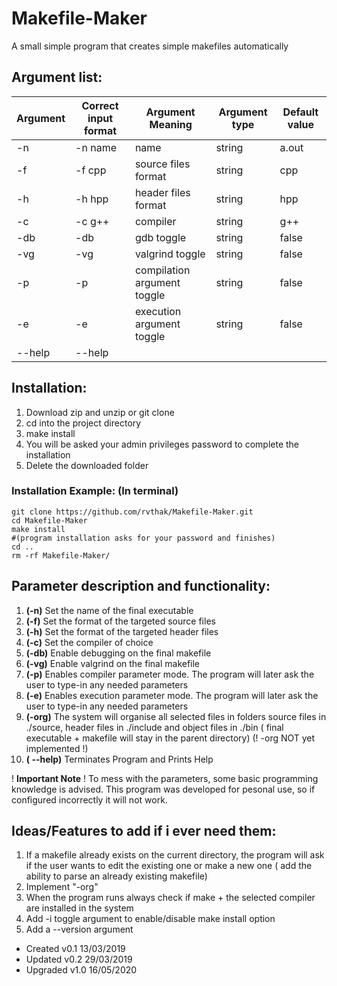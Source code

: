 # Makefile-Maker 
A small simple program that creates simple makefiles automatically

## Argument list:

Argument  | Correct input format |   Argument Meaning    |  Argument type  | Default value 
----------|----------------------|-----------------------|-----------------|---------------
   -n     |       -n name        |         name          |     string      |     a.out
   -f     |       -f cpp         |  source files format  |     string      |      cpp
   -h     |       -h hpp         |  header files format  |     string      |      hpp
   -c     |       -c g++         |       compiler        |     string      |      g++
   -db    |       -db            |      gdb toggle       |     string      |     false
   -vg    |       -vg            |    valgrind toggle    |     string      |     false
   -p     |       -p             |  compilation argument toggle|     string      |     false
   -e     |       -e             |   execution argument  toggle|     string      |     false
   --help |       --help

## Installation:
1) Download zip and unzip or git clone
2) cd into the project directory
3) make install
4) You will be asked your admin privileges password to complete the installation
5) Delete the downloaded folder

### Installation Example: (In terminal)
    git clone https://github.com/rvthak/Makefile-Maker.git
    cd Makefile-Maker
    make install
    #(program installation asks for your password and finishes)
    cd ..
    rm -rf Makefile-Maker/

## Parameter description and functionality:
1) __(-n)__		Set the name of the final executable 
2) __(-f)__		Set the format of the targeted source files
3) __(-h)__     Set the format of the targeted header files
4) __(-c)__		Set the compiler of choice
5) __(-db)__ 	Enable debugging on the final makefile
6) __(-vg)__	   Enable valgrind on the final makefile
7) __(-p)__		Enables compiler parameter mode. The program will later ask the user to
type-in any needed parameters 
8) __(-e)__		Enables execution parameter mode. The program will later ask the user to
type-in any needed parameters
9) __(-org)__	The system will organise all selected files in folders
source files in ./source, header files in ./include and object files
in ./bin ( final executable + makefile will stay in the parent directory)
(! -org NOT yet implemented !)
10) __( --help)__  Terminates Program and Prints Help

! __Important Note__ ! To mess with the parameters, some basic programming knowledge is 
advised. This program was developed for pesonal use, so if configured 
incorrectly it will not work.

## Ideas/Features to add if i ever need them:
1) If a makefile already exists on the current directory, the program will ask
if the user wants to edit the existing one or make a new one ( add the ability 
to parse an already existing makefile)
2) Implement "-org"
3) When the program runs always check if make + the selected compiler are
installed in the system
4) Add -i toggle argument to enable/disable make install option
5) Add a --version argument

+ Created  v0.1 13/03/2019
+ Updated  v0.2 29/03/2019
+ Upgraded v1.0 16/05/2020
